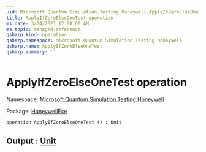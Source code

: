 ```yaml
---
uid: Microsoft.Quantum.Simulation.Testing.Honeywell.ApplyIfZeroElseOneTest
title: ApplyIfZeroElseOneTest operation
ms.date: 3/24/2021 12:00:00 AM
ms.topic: managed-reference
qsharp.kind: operation
qsharp.namespace: Microsoft.Quantum.Simulation.Testing.Honeywell
qsharp.name: ApplyIfZeroElseOneTest
qsharp.summary: ''
---
```


# ApplyIfZeroElseOneTest operation

Namespace: [Microsoft.Quantum.Simulation.Testing.Honeywell](xref:Microsoft.Quantum.Simulation.Testing.Honeywell)

Package: [HoneywellExe](https://nuget.org/packages/HoneywellExe)




```qsharp
operation ApplyIfZeroElseOneTest () : Unit
```


## Output : [Unit](xref:microsoft.quantum.lang-ref.unit)

